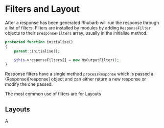 Filters and Layout
==================

After a response has been generated Rhubarb will run the response through a list of filters. Filters are
installed by modules by adding `ResponseFilter` objects to their `$responseFilters` array, usually in the
initialise method.

``` php
protected function initialise()
{
    parent::initialise();

    $this->responseFilters[] = new MyOutputFilter();
}
```

Response filters have a single method `processResponse` which is passed a (Response)[response] object and
can either return a new response or modify the one passed.

The most common use of filters are for Layouts

## Layouts

A 